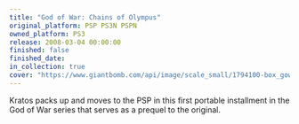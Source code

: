 ```yaml
---
title: "God of War: Chains of Olympus"
original_platform: PSP PS3N PSPN
owned_platform: PS3
release: 2008-03-04 00:00:00
finished: false
finished_date: 
in_collection: true
cover: "https://www.giantbomb.com/api/image/scale_small/1794100-box_gowcoo.png"
---
```


Kratos packs up and moves to the PSP in this first portable installment in the God of War series that serves as a prequel to the original.
